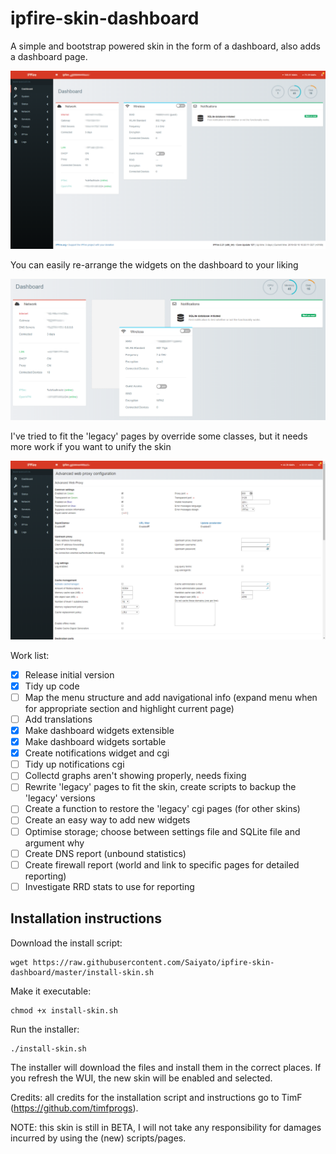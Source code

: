 # ipfire-skin-dashboard
A simple and bootstrap powered skin in the form of a dashboard, also adds a dashboard page.

![Alt text](/printscreens/dashboard.png?raw=true "Dashboard")

You can easily re-arrange the widgets on the dashboard to your liking

![Alt text](/printscreens/sorting_item.png?raw=true "Sorting widgets")

I've tried to fit the 'legacy' pages by override some classes, but it needs more work if you want to unify the skin

![Alt text](/printscreens/legacy_page.png?raw=true "Legacy page in skin")

Work list:

* [x] Release initial version
* [x] Tidy up code
* [ ] Map the menu structure and add navigational info (expand menu when for appropriate section and highlight current page)
* [ ] Add translations
* [x] Make dashboard widgets extensible
* [x] Make dashboard widgets sortable
* [x] Create notifications widget and cgi
* [ ] Tidy up notifications cgi
* [ ] Collectd graphs aren't showing properly, needs fixing
* [ ] Rewrite 'legacy' pages to fit the skin, create scripts to backup the 'legacy' versions
* [ ] Create a function to restore the 'legacy' cgi pages (for other skins)
* [ ] Create an easy way to add new widgets
* [ ] Optimise storage; choose between settings file and SQLite file and argument why
* [ ] Create DNS report (unbound statistics)
* [ ] Create firewall report (world and link to specific pages for detailed reporting)
* [ ] Investigate RRD stats to use for reporting

## Installation instructions
Download the install script:

```
wget https://raw.githubusercontent.com/Saiyato/ipfire-skin-dashboard/master/install-skin.sh
```

Make it executable:
```
chmod +x install-skin.sh
```

Run the installer:
```
./install-skin.sh
```

The installer will download the files and install them in the correct places. If you refresh the WUI, the new skin will be enabled and selected.

Credits: all credits for the installation script and instructions go to TimF (https://github.com/timfprogs).

NOTE: this skin is still in BETA, I will not take any responsibility for damages incurred by using the (new) scripts/pages.
